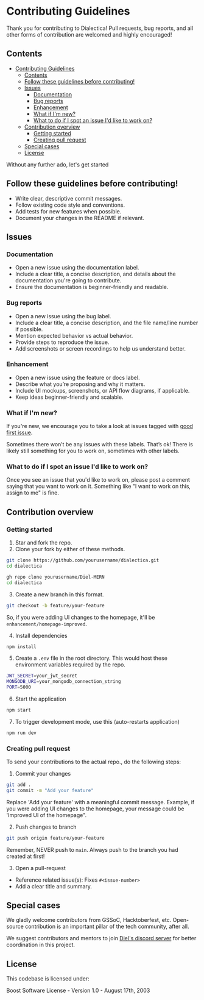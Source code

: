 # Contributing Guidelines

Thank you for contributing to Dialectica! Pull requests, bug reports, and all other forms of contribution are welcomed and highly encouraged!

## Contents
- [Contributing Guidelines](#contributing-guidelines)
  - [Contents](#contents)
  - [Follow these guidelines before contributing!](#follow-these-guidelines-before-contributing)
  - [Issues](#issues)
    - [Documentation](#documentation)
    - [Bug reports](#bug-reports)
    - [Enhancement](#enhancement)
    - [What if I'm new?](#what-if-im-new)
    - [What to do if I spot an issue I'd like to work on?](#what-to-do-if-i-spot-an-issue-id-like-to-work-on)
  - [Contribution overview](#contribution-overview)
    - [Getting started](#getting-started)
    - [Creating pull request](#creating-pull-request)
  - [Special cases](#special-cases)
  - [License](#license)

Without any further ado, let's get started

## Follow these guidelines before contributing!

- Write clear, descriptive commit messages.
- Follow existing code style and conventions.
- Add tests for new features when possible.
- Document your changes in the README if relevant.

## Issues

### Documentation

- Open a new issue using the documentation label.
- Include a clear title, a concise description, and details about the documentation you're going to contribute.
- Ensure the documentation is beginner-friendly and readable.

### Bug reports

- Open a new issue using the bug label.
- Include a clear title, a concise description, and the file name/line number if possible.
- Mention expected behavior vs actual behavior.
- Provide steps to reproduce the issue.
- Add screenshots or screen recordings to help us understand better.

### Enhancement

- Open a new issue using the feature or docs label.
- Describe what you’re proposing and why it matters.
- Include UI mockups, screenshots, or API flow diagrams, if applicable.
- Keep ideas beginner-friendly and scalable.

### What if I'm new?

If you're new, we encourage you to take a look at issues tagged with [good first issue](https://github.com/jennieIN404/Diel-MERN/issues?q=is%3Aissue+is%3Aopen+label%3A%22good+first+issue%22).

Sometimes there won’t be any issues with these labels. That’s ok! There is likely still something for you to work on, sometimes with other labels.

### What to do if I spot an issue I'd like to work on?

Once you see an issue that you'd like to work on, please post a comment saying that you want to work on it. Something like "I want to work on this, assign to me" is fine.

## Contribution overview

### Getting started

1. Star and fork the repo.
2. Clone your fork by either of these methods.

```bash
git clone https://github.com/yourusername/dialectica.git
cd dialectica
```

```bash
gh repo clone yourusername/Diel-MERN
cd dialectica
```

3. Create a new branch in this format.

```bash
git checkout -b feature/your-feature
```

So, if you were adding UI changes to the homepage, it'll be `enhancement/homepage-improved`.

4. Install dependencies

```bash
npm install
```

5. Create a `.env` file in the root directory. This would host these environment variables required by the repo.

```bash
JWT_SECRET=your_jwt_secret
MONGODB_URI=your_mongodb_connection_string
PORT=5000
```

6. Start the application

```bash
npm start
```

7. To trigger development mode, use this (auto-restarts application)

```bash
npm run dev
```

### Creating pull request

To send your contributions to the actual repo., do the following steps:

1. Commit your changes

```bash
git add .
git commit -m "Add your feature"
```

Replace 'Add your feature' with a meaningful commit message. Example, if you were adding UI changes to the homepage, your message could be 'Improved UI of the homepage".

2. Push changes to branch

```bash
git push origin feature/your-feature
```

Remember, NEVER push to `main`. Always push to the branch you had created at first!

3. Open a pull-request

- Reference related issue(s): Fixes `#<issue-number>`
- Add a clear title and summary.

## Special cases

We gladly welcome contributors from GSSoC, Hacktoberfest, etc. Open-source contribution is an important pillar of the tech community, after all.

We suggest contributors and mentors to join [Diel's discord server](https://discord.gg/uc2AHnBd) for better coordination in this project.

## License

This codebase is licensed under:

Boost Software License - Version 1.0 - August 17th, 2003

